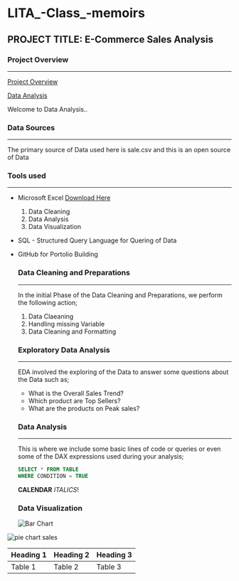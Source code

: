 # LITA_-Class_-memoirs

## PROJECT TITLE: E-Commerce Sales Analysis

### Project Overview
---
[Project Overview](#project-overview)

[Data Analysis](#data-analysis)

Welcome to Data Analysis..

### Data Sources
---
The primary source of Data used here is sale.csv and this is an open source of Data

### Tools used
---
- Microsoft Excel [Download Here](https://www.microsoft.com)
  1. Data Cleaning
  2. Data Analysis
  3. Data Visualization

- SQL - Structured Query Language for Quering of Data
- GitHub for Portolio Building

  ### Data Cleaning and Preparations
  ---
  In the initial Phase of the Data Cleaning and Preparations, we perform the following action;
  1. Data Claeaning
  2. Handling missing Variable
  3. Data Cleaning and Formatting

  ### Exploratory Data Analysis
  ---
  EDA involved the exploring of the Data to answer some questions about the Data such as;
  - What is the Overall Sales Trend?
  - Which product are Top Sellers?
  - What are the products on Peak sales?
  
  ### Data Analysis
  ---
  This is where we include some basic lines of code or queries or even some of the DAX expressions used during your analysis;

  ~~~SQL
  SELECT * FROM TABLE
  WHERE CONDITION = TRUE
  ~~~
  **CALENDAR**
  *ITALICS*!

  
  ### Data Visualization
  ![Bar Chart](https://github.com/user-attachments/assets/602ec060-d8fe-46ed-b930-49d3a93c6a2e)

   
![pie chart sales](https://github.com/user-attachments/assets/03cffe2c-370c-416d-a593-34b44a653747)


|Heading 1|Heading 2|Heading 3|
|---------|---------|---------|
|Table 1|Table 2|Table 3|
